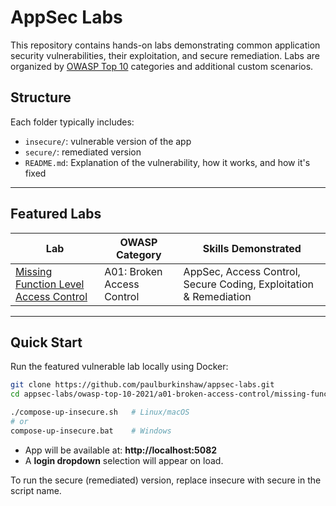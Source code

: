 # AppSec Labs

This repository contains hands-on labs demonstrating common application security vulnerabilities, their exploitation, and secure remediation. Labs are organized by [OWASP Top 10](https://owasp.org/www-project-top-ten/) categories and additional custom scenarios.

## Structure

Each folder typically includes:

- `insecure/`: vulnerable version of the app
- `secure/`: remediated version
- `README.md`: Explanation of the vulnerability, how it works, and how it's fixed

---

## Featured Labs
| Lab | OWASP Category | Skills Demonstrated |
| --- | -------------- | ------------------- |
| [Missing Function Level Access Control](./owasp-top-10-2021/a01-broken-access-control/missing-function-level-access-control/README.md) | A01: Broken Access Control | AppSec, Access Control, Secure Coding, Exploitation & Remediation |

---

## Quick Start

Run the featured vulnerable lab locally using Docker:

```bash
git clone https://github.com/paulburkinshaw/appsec-labs.git
cd appsec-labs/owasp-top-10-2021/a01-broken-access-control/missing-function-level-access-control  

./compose-up-insecure.sh   # Linux/macOS
# or
compose-up-insecure.bat    # Windows
```

- App will be available at: **http://localhost:5082**
- A **login dropdown** selection will appear on load.

To run the secure (remediated) version, replace insecure with secure in the script name.